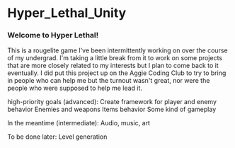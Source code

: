 # Hyper_Lethal_Unity

### Welcome to Hyper Lethal!
This is a rougelite game I've been intermittently working on over the course of my undergrad. I'm taking a little break from it to work on some projects that are more closely related to my interests  but I plan to come back to it eventually. I did put this project up on the Aggie Coding Club to try to bring in people who can help me but the turnout wasn't great, nor were the people who were supposed to help me lead it.

high-priority goals (advanced):
Create framework for player and enemy behavior
Enemies and weapons
Items behavior 
Some kind of gameplay

In the meantime (intermediate):
Audio, music, art

To be done later:
Level generation
